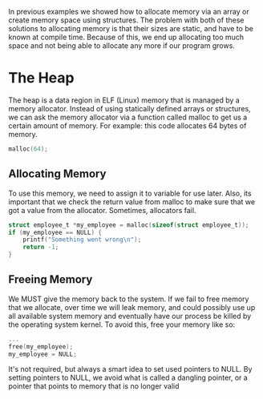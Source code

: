 In previous examples we showed how to allocate memory via an array or create memory space using structures. The problem with both of these solutions to allocating memory is that their sizes are static, and have to be known at compile time. Because of this, we end up allocating too much space and not being able to allocate any more if our program grows.

# The Heap

The heap is a data region in ELF (Linux) memory that is managed by a memory allocator. Instead of using statically defined arrays or structures, we can ask the memory allocator via a function called malloc to get us a certain amount of memory. For example: this code allocates 64 bytes of memory.

```C
malloc(64);
```

## Allocating Memory

To use this memory, we need to assign it to variable for use later. Also, its important that we check the return value from malloc to make sure that we got a value from the allocator. Sometimes, allocators fail.

```C
struct employee_t *my_employee = malloc(sizeof(struct employee_t)); 
if (my_employee == NULL) {
	printf("Something went wrong\n"); 
	return -1; 
}
```

## Freeing Memory

We MUST give the memory back to the system. If we fail to free memory that we allocate, over time we will leak memory, and could possibly use up all available system memory and eventually have our process be killed by the operating system kernel. To avoid this, free your memory like so:

```C
... 
free(my_employee); 
my_employee = NULL;
```
It's not required, but always a smart idea to set used pointers to NULL. By setting pointers to NULL, we avoid what is called a dangling pointer, or a pointer that points to memory that is no longer valid